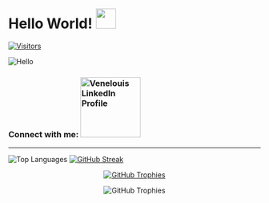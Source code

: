 # Hello World! <img src="https://media.giphy.com/media/hvRJCLFzcasrR4ia7z/giphy.gif" width="40px">
[![Visitors](https://api.visitorbadge.io/api/combined?path=https%3A%2F%2Fgithub.com%2Fvenelouis&label=visitors%20(daily%2Ftotal)%3A&labelColor=%23000000&countColor=%2327b800&labelStyle=upper)](https://visitorbadge.io/status?path=https%3A%2F%2Fgithub.com%2Fvenelouis)

![Hello](https://media.giphy.com/media/MC6eSuC3yypCU/giphy.gif) 
### Connect with me:  <a href="https://www.linkedin.com/in/venelouis/" target="_blank"><img src="https://content.linkedin.com/content/dam/me/business/en-us/amp/brand-site/v2/bg/Chinese-LI-Logo.svg.original.svg" alt="Venelouis LinkedIn Profile" width="120" ></a>
---
<img src="https://github-readme-stats.vercel.app/api/top-langs/?username=venelouis&layout=compact&langs_count=10&theme=radical&custom_title=Top%20Languages" alt="Top Languages" /></a>
[![GitHub Streak](https://streak-stats.demolab.com?user=venelouis&theme=burnt-neon)](https://git.io/streak-stats)

<p align="center"><a href="https://github.com/ryo-ma/github-profile-trophy" target="blank"><img src="https://github-profile-trophy.vercel.app/?username=venelouis&column=4&margin-w=15&margin-h=15&theme=radical" alt="GitHub Trophies" /></a></p>


<p align="center"><img src="https://github-readme-stats.vercel.app/api?username=venelouis&show_icons=true\&show=reviews,discussions_started,discussions_answered,prs_merged,prs_merged_percentage&theme=radical&rank_icon=percentile" alt="GitHub Trophies" /></a></p>

<!-- comentários html:
![Venelouis's GitHub stats](https://github-readme-stats.vercel.app/api?username=venelouis\&show_icons=true\&show=reviews,discussions_started,discussions_answered,prs_merged,prs_merged_percentage&theme=radical&rank_icon=percentile) 

<p align="right"><a href="https://github.com/ryo-ma/github-profile-trophy" target="blank"><img src="https://github-profile-trophy.vercel.app/?username=venelouis&column=4&margin-w=15&margin-h=15&theme=dracula" alt="GitHub Trophies" /></a></p> -->
